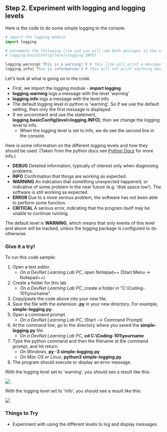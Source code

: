 ## Step 2. Experiment with logging and logging levels
Here is the code to do some simple logging to the console

```python
# import the logging module
import logging

# uncomment the following line and you will see both messages in the console
# logging.basicConfig(level=logging.INFO)

logging.warning('This is a warning!') # this line will print a message to the console
logging.info('This is information') # this will not print anything because the default logging level is warning.

```
Let's look at what is going on in the code.

* First, we import the logging module - **import logging**
* **logging.warning** logs a message with the level 'warning'
* **logging.info** logs a message with the level info
* The default logging level in python is 'warning'. So if we use the default setting, then only the first message is displayed.
* If we uncomment and use the statement, **logging.basicConfig(level=logging.INFO)**, then we change the logging level to info.
    * When the logging level is set to info, we do see the second line in the console.

Here is some information on the different logging levels and how they should be used. (Taken from the python docs see [Python Docs](https://docs.python.org/3/howto/logging.html) for more info.)

* **DEBUG**	Detailed information, typically of interest only when diagnosing problems.
* **INFO**	Confirmation that things are working as expected.
* **WARNING**	An indication that something unexpected happened, or indicative of some problem in the near future (e.g. ‘disk space low’). The software is still working as expected.
* **ERROR**	Due to a more serious problem, the software has not been able to perform some function.
* **CRITICAL**	A serious error, indicating that the program itself may be unable to continue running.

The default level is **WARNING**, which means that only events of this level and above will be tracked, unless the logging package is configured to do otherwise.

### Give it a try!

To run this code sample:
1. Open a text editor. 
    * *On a DevNet Learning Lab PC*, open Notepad++ (Start Menu -> Notepad++)
3. Create a folder for this lab.
    * *On a DevNet Learning Lab PC*, create a folder in "C:\Coding-101\yourname".
6. Copy/paste the code above into your new file.
7. Save the file with the extension **.py** in your new directory.  For example, **simple-logging.py**.
8. Open a command prompt.
    * *On a DevNet Learning Lab PC*, (Start --> Command Prompt)
9. At the command line, go to the directory where you saved the **simple-logging.py** file.
    * *On a DevNet Learning Lab PC*, **cd C:\Coding-101\yourname**
10. Type the python command and then the filename at the command prompt, and hit return.
    * *On Windows*, **py -3 simple-logging.py**
    * *On Mac OS or Linux*, **python3 simple-logging.py**
11. The program should execute or display an error message.

With the logging level set to 'warning', you should see a result like this:

![](/posts/files/coding-206-logging/step2a-results.jpg)

With the logging level set to 'info', you should see a result like this:

![](/posts/files/coding-206-logging/step2b-results.jpg)

### Things to Try
* Experiment with using the different levels to log and display messages